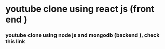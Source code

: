 # youtube clone using react js (front end )

### youtube clone using node js and mongodb (backend ), check this link 
